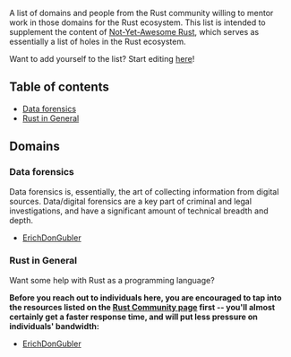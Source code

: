 A list of domains and people from the Rust community willing to mentor work in those domains for the Rust ecosystem. This list is intended to supplement the content of [Not-Yet-Awesome Rust](https://github.com/not-yet-awesome-rust/not-yet-awesome-rust), which serves as essentially a list of holes in the Rust ecosystem.

Want to add yourself to the list? Start editing [here](https://github.com/not-yet-awesome-rust/mentors/edit/master/README.md)!

## Table of contents

- [Data forensics](#data-forensics)
- [Rust in General](#rust-in-general)

## Domains

### Data forensics

Data forensics is, essentially, the art of collecting information from digital sources. Data/digital forensics are a key part of criminal and legal investigations, and have a significant amount of technical breadth and depth.

* [ErichDonGubler](https://github.com/ErichDonGubler)

### Rust in General

Want some help with Rust as a programming language?

**Before you reach out to individuals here, you are encouraged to tap into the resources listed on the [Rust Community page](https://www.rust-lang.org/en-US/community.html) first -- you'll almost certainly get a faster response time, and will put less pressure on individuals' bandwidth:**

* [ErichDonGubler](https://github.com/ErichDonGubler)
